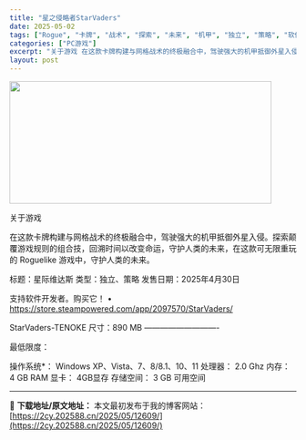 ```yaml
---
title: "星之侵略者StarVaders"
date: 2025-05-02
tags: ["Rogue", "卡牌", "战术", "探索", "未来", "机甲", "独立", "策略", "软件", "驾驶"]
categories: ["PC游戏"]
excerpt: "关于游戏 在这款卡牌构建与网格战术的终极融合中，驾驶强大的机甲抵御外星入侵。探索颠覆游戏规则的组合技，回溯时间以改变命运，守护人类的未来，在这款可无限重玩的 Roguelike 游戏中，守护人类的未来。 标题：星际维达斯 类型：独立、策略 发售日期：2025年4月30日 支持软件开发者。购买它！ •&hellip;"
layout: post
---
```


<img class="aligncenter size-full wp-image-12616" src="https://2cy.202588.cn/wp-content/uploads/2025/05/20250502142543100.webp" alt="" width="460" height="215" />

关于游戏

在这款卡牌构建与网格战术的终极融合中，驾驶强大的机甲抵御外星入侵。探索颠覆游戏规则的组合技，回溯时间以改变命运，守护人类的未来，在这款可无限重玩的 Roguelike 游戏中，守护人类的未来。

标题：星际维达斯
类型：独立、策略
发售日期：2025年4月30日

支持软件开发者。购买它！
• https://store.steampowered.com/app/2097570/StarVaders/

StarVaders-TENOKE
尺寸：890 MB
—————————-

最低限度：

操作系统*： Windows XP、Vista、7、8/8.1、10、11
处理器： 2.0 Ghz
内存： 4 GB RAM
显卡： 4GB显存
存储空间： 3 GB 可用空间

---
📖 **下载地址/原文地址：** 本文最初发布于我的博客网站：[https://2cy.202588.cn/2025/05/12609/](https://2cy.202588.cn/2025/05/12609/)
